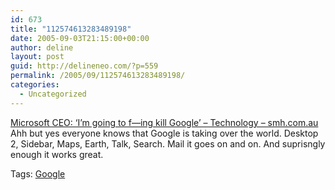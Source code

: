 ```yaml
---
id: 673
title: "112574613283489198"
date: 2005-09-03T21:15:00+00:00
author: deline
layout: post
guid: http://delineneo.com/?p=559
permalink: /2005/09/112574613283489198/
categories:
  - Uncategorized
---
```

[Microsoft CEO: &#8216;I&#8217;m going to f&#8212;ing kill Google&#8217; &#8211; Technology &#8211; smh.com.au](http://smh.com.au/news/technology/microsoft-ceo-im-going-to-fing-kill-google/2005/09/03/1125302772214.html) Ahh but yes everyone knows that Google is taking over the world. Desktop 2, Sidebar, Maps, Earth, Talk, Search. Mail it goes on and on. And suprisngly enough it works great.

Tags: <a href="http://technorati.com/tag/google" rel="tag">Google</a>